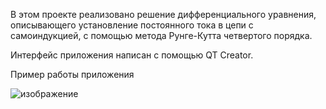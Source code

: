 В этом проекте реализовано решение дифференциального уравнения, описывающего установление постоянного тока в цепи с самоиндукцией, с помощью метода Рунге-Кутта четвертого порядка. 

Интерфейс приложения написан с помощью QT Creator.

Пример работы приложения

![изображение](https://github.com/ekhalabuda/RK4-method/assets/112930468/682adcbb-83ed-489e-8e11-d6352000afc7)
